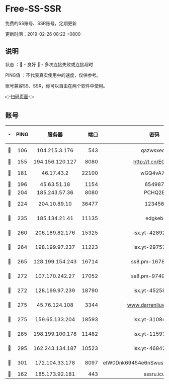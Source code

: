 # Free-SS-SSR

免费的SS账号、SSR账号，定期更新

更新时间：2019-02-26 08:22 +0800

## 说明

状态     ：🙂 - 良好 🙁 - 多次连接失败或连接超时

PING值   ：不代表真实使用中的速度，仅供参考。

账号兼容SS、SSR，你可以自由在两个软件中使用。

👉[扫码页面](https://liesauer.github.io/free-ss-ssr.github.io/)👈

## 账号

|-|PING|服务器|端口|密码|加密方式|区域|
|:----:|:----:|:-----:|-----:|:----:|:----:|:----:|
|🙂|106|104.215.3.176|543|qazwsxedc|aes-256-gcm|JP|
|🙂|155|194.156.120.127|8080|http://t.cn/EGJIyrl|rc4-md5|RU|
|🙂|181|46.17.43.2|22100|wGQ4vA7D|aes-256-gcm|RU|
|🙂|196|45.63.51.18|1154|654987|chacha20|US|
|🙂|204|185.243.57.36|8080|PCHQ2E|rc4-md5|US|
|🙂|224|204.10.89.10|36477|123456|aes-256-cfb|US|
|🙂|235|185.134.21.41|11135|edgkeb|aes-256-cfb|GB|
|🙂|260|206.189.82.176|15325|isx.yt-42892061|aes-256-cfb|SG|
|🙂|264|198.199.97.237|11223|isx.yt-29757197|aes-256-cfb|US|
|🙂|265|128.199.154.243|16714|ss8.pm-16780170|aes-256-cfb|SG|
|🙂|272|107.170.242.27|17052|ss8.pm-97495398|aes-256-cfb|US|
|🙂|272|128.199.97.239|18790|isx.yt-45258206|aes-256-cfb|SG|
|🙂|275|45.76.124.108|3344|www.darrenliuwei.com|aes-256-cfb|AU|
|🙂|275|159.65.133.204|18593|isx.yt-31084896|aes-256-cfb|SG|
|🙂|285|198.199.100.178|11482|isx.yt-11593986|aes-256-cfb|US|
|🙂|295|162.243.134.187|10523|isx.yt-46842500|aes-256-cfb|US|
|🙂|301|172.104.33.178|8097|eIW0Dnk69454e6nSwuspv9DmS201tQ0D|aes-256-cfb|SG|
|🙂|162|185.173.92.181|443|sssru.icu|rc4-md5|RU|
